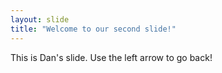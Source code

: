 ```yaml
---
layout: slide
title: "Welcome to our second slide!"
---
```

This is Dan's slide.
Use the left arrow to go  back!
